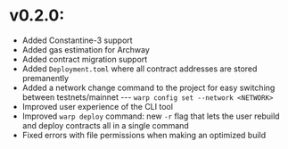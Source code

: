 # v0.2.0:

- Added Constantine-3 support
- Added gas estimation for Archway
- Added contract migration support
- Added `Deployment.toml` where all contract addresses are stored premanently
- Added a network change command to the project for easy switching between testnets/mainnet --- `warp config set --network <NETWORK>`
- Improved user experience of the CLI tool
- Improved `warp deploy` command: new `-r` flag that lets the user rebuild and deploy contracts all in a single command
- Fixed errors with file permissions when making an optimized build
